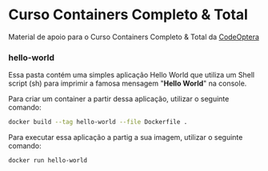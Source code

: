 # Curso Containers Completo & Total

Material de apoio para o Curso Containers Completo & Total da [CodeOptera](https://www.youtube.com/@CodeOptera)

### hello-world

Essa pasta contém uma simples aplicação Hello World que utiliza um Shell script (sh) para imprimir
a famosa mensagem "__Hello World__" na console.

Para criar um container a partir dessa aplicação, utilizar o seguinte comando:

```sh
docker build --tag hello-world --file Dockerfile .
```

Para executar essa aplicação a partig a sua imagem, utilizar o seguinte comando:

```sh
docker run hello-world
```
